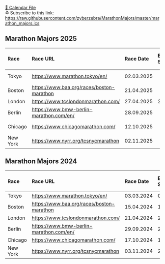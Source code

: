 [📅 Calendar File](marathon_majors.ics)  
♻️ Subscribe to this link: https://raw.githubusercontent.com/zyberzebra/MarathonMajors/master/marathon_majors.ics
## Marathon Majors 2025
| Race     | Race URL                                  | Race Date   | Entry Time Start   | Entry Time End   | Expected Time Frame   |
|:---------|:------------------------------------------|:------------|:-------------------|:-----------------|:----------------------|
| Tokyo    | https://www.marathon.tokyo/en/            | 02.03.2025  |                    |                  | 06.2024-07.2024       |
| Boston   | https://www.baa.org/races/boston-marathon | 21.04.2025  |                    |                  | 09.2024               |
| London   | https://www.tcslondonmarathon.com/        | 27.04.2025  | 20.04.2024         | 26.04.2024       |                       |
| Berlin   | https://www.bmw-berlin-marathon.com/en/   | 28.09.2025  |                    |                  | 09.2024               |
| Chicago  | https://www.chicagomarathon.com/          | 12.10.2025  |                    |                  | 10.2024-11.2024       |
| New York | https://www.nyrr.org/tcsnycmarathon       | 02.11.2025  |                    |                  | 02.2025               |

## Marathon Majors 2024
| Race     | Race URL                                  | Race Date   | Entry Time Start   | Entry Time End   | Expected Time Frame   |
|:---------|:------------------------------------------|:------------|:-------------------|:-----------------|:----------------------|
| Tokyo    | https://www.marathon.tokyo/en/            | 03.03.2024  | 01.08.2023         | 10.08.2023       |                       |
| Boston   | https://www.baa.org/races/boston-marathon | 15.04.2024  | 11.09.2023         | 15.09.2023       |                       |
| London   | https://www.tcslondonmarathon.com/        | 21.04.2024  | 22.04.2023         | 27.04.2023       |                       |
| Berlin   | https://www.bmw-berlin-marathon.com/en/   | 29.09.2024  | 29.09.2023         | 16.11.2023       |                       |
| Chicago  | https://www.chicagomarathon.com/          | 17.10.2024  | 17.10.2023         | 16.11.2023       |                       |
| New York | https://www.nyrr.org/tcsnycmarathon       | 03.11.2024  | 28.02.2024         | 21.03.2024       |                       |